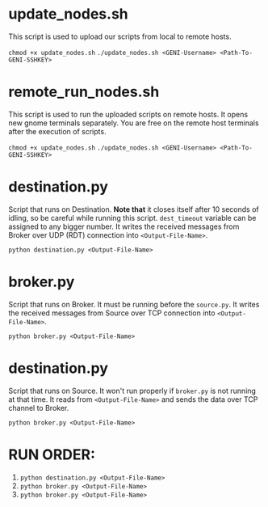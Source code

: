 # update_nodes.sh
This script is used to upload our scripts from local to remote hosts.

`chmod +x update_nodes.sh`
`./update_nodes.sh <GENI-Username> <Path-To-GENI-SSHKEY>`

# remote_run_nodes.sh
This script is used to run the uploaded scripts on remote hosts. It opens new
gnome terminals separately. You are free on the remote host terminals after the
execution of scripts.

`chmod +x update_nodes.sh`
`./update_nodes.sh <GENI-Username> <Path-To-GENI-SSHKEY>`

# destination.py
Script that runs on Destination. **Note that** it closes itself after 10 seconds
of idling, so be careful while running this script. `dest_timeout` variable can
be assigned to any bigger number. It writes the received messages from Broker
over UDP (RDT) connection into `<Output-File-Name>`.

`python destination.py <Output-File-Name>`

# broker.py
Script that runs on Broker. It must be running before the `source.py`. It
writes the received messages from Source over TCP connection into 
 `<Output-File-Name>`.

`python broker.py <Output-File-Name>`

# destination.py
Script that runs on Source. It won't run properly if `broker.py` is not running
at that time. It reads from `<Output-File-Name>` and sends the data over TCP
channel to Broker.

`python broker.py <Output-File-Name>`

# RUN ORDER:
1. `python destination.py <Output-File-Name>`
2. `python broker.py <Output-File-Name>`
3. `python broker.py <Output-File-Name>`